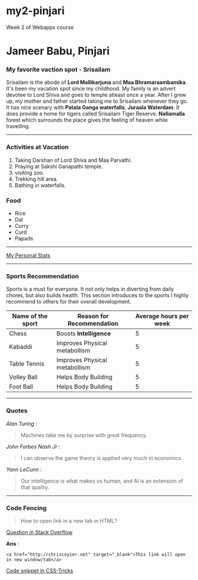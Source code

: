 # my2-pinjari
Week 2 of Webapps course

# Jameer Babu, Pinjari

### My favorite vaction spot - Srisailam

Srisailam is the abode of **Lord Mallikarjuna** and **Maa Bhramaraambamika**. It's been my vacation spot since my childhood. My family is an advert devotee to Lord Shiva and goes to temple atleast once a year. After I grew up, my mother and father started taking me to Srisailam whenever they go. It has nice scenary with **Patala Ganga waterfalls**, **Juraala Waterdam**. It does provide a home for tigers called Srisailam Tiger Reserve. **Nallamalla** forest which surrounds the place gives the feeling of heaven while travelling.

--- 
### Activities at Vacation
1. Taking Darshan of Lord Shiva and Maa Parvathi.
2. Praying at Sakshi Ganapathi temple.
3. visiting zoo.
4. Trekking hill area.
5. Bathing in waterfalls.

### Food

* Rice
* Dal
* Curry
* Curd
* Papads

---
[My Personal Stats](https://github.com/JameerBabu/my2-pinjari/blob/main/MyStats.md)

---
### Sports Recommendation

Sports is a must for everyone. It not only helps in diverting from daily chores, but also builds health. This section introduces to the sports I highly recommend to others for their overall development.

| Name of the sport | Reason for Recommendation | Average hours per week|
| ----------------- | ------------------------- | ----------------------|
| Chess             | Boosts **Intelligence**       | 5                     |
| Kabaddi           | Improves Physical metabollism | 5                 |
| Table Tennis      | Improves Physical metabollism | 5                 |
| Volley Ball       | Helps Body Building       | 5 |
| Foot Ball         | Helps Body Building       | 5 |

---
### Quotes

*Alan Turing* : 
> Machines take me by surprise with great frequency.

*John Forbes Nash Jr* : 
> I can observe the game theory is applied very much in economics.

*Yann LeCunn* :
> Our intelligence is what makes us human, and AI is an extension of that quality.

---
### Code Fencing

> How to open link in a new tab in HTML?

[Question in Stack Overflow](https://stackoverflow.com/questions/17711146/how-to-open-link-in-a-new-tab-in-html)

**Ans** :

```
<a href="http://chriscoyier.net" target="_blank">This link will open in new window/tab</a>

``` 

[Code snippet in CSS-Tricks](https://css-tricks.com/snippets/html/open-link-in-a-new-window/)









